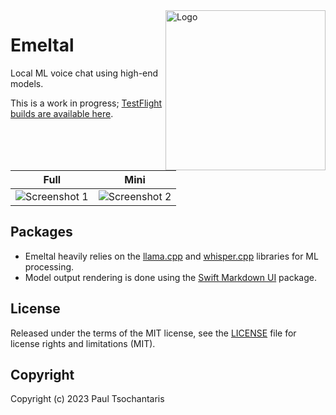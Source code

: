 <img src="https://ptsochantaris.github.io/trailer/EmeltalLogo.webp" alt="Logo" width=256 align="right">

Emeltal
====

Local ML voice chat using high-end models.

This is a work in progress; [TestFlight builds are available here](https://testflight.apple.com/join/NTIomxyk).

|Full|Mini|
|-|-|
|<img src="https://ptsochantaris.github.io/trailer/EmeltalScreenshot1.png" alt="Screenshot 1">|<img src="https://ptsochantaris.github.io/trailer/EmeltalScreenshot2.png" alt="Screenshot 2">|

## Packages
- Emeltal heavily relies on the [llama.cpp](https://github.com/ggerganov/llama.cpp) and [whisper.cpp](https://github.com/ggerganov/whisper.cpp) libraries for ML processing.
- Model output rendering is done using the [Swift Markdown UI](https://github.com/gonzalezreal/swift-markdown-ui) package.

## License

Released under the terms of the MIT license, see the [LICENSE](LICENSE.txt) file for license rights and limitations (MIT).

## Copyright

Copyright (c) 2023 Paul Tsochantaris
